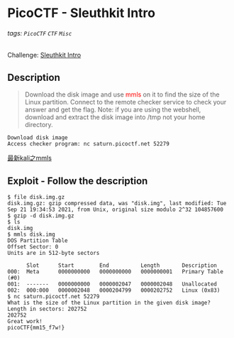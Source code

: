 # PicoCTF - Sleuthkit Intro
###### tags: `PicoCTF` `CTF` `Misc`
Challenge: [Sleuthkit Intro](https://play.picoctf.org/practice/challenge/301?category=4&page=2)

## Description
> Download the disk image and use <font color="FF0000">mmls</font> on it to find the size of the Linux partition. Connect to the remote checker service to check your answer and get the flag. Note: if you are using the webshell, download and extract the disk image into /tmp not your home directory.

    Download disk image
    Access checker program: nc saturn.picoctf.net 52279
    
[最新kali之mmls](https://blog.csdn.net/qq_40399982/article/details/114882879?spm=1001.2014.3001.5506)


## Exploit - Follow the description
```bash!
$ file disk.img.gz
disk.img.gz: gzip compressed data, was "disk.img", last modified: Tue Sep 21 19:34:53 2021, from Unix, original size modulo 2^32 104857600
$ gzip -d disk.img.gz
$ ls
disk.img
$ mmls disk.img
DOS Partition Table
Offset Sector: 0
Units are in 512-byte sectors

      Slot      Start        End          Length       Description
000:  Meta      0000000000   0000000000   0000000001   Primary Table (#0)
001:  -------   0000000000   0000002047   0000002048   Unallocated
002:  000:000   0000002048   0000204799   0000202752   Linux (0x83)
$ nc saturn.picoctf.net 52279
What is the size of the Linux partition in the given disk image?
Length in sectors: 202752
202752
Great work!
picoCTF{mm15_f7w!}
```